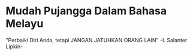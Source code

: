 # Mudah Pujangga Dalam Bahasa Melayu

 "Perbaiki Diri Anda, tetapi JANGAN JATUHKAN ORANG LAIN" -I. Salanter Lipkin-
